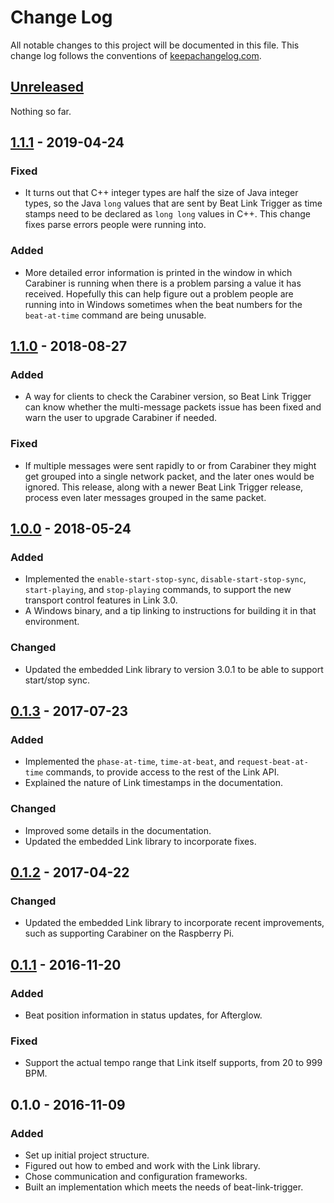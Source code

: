 # Change Log

All notable changes to this project will be documented in this file.
This change log follows the conventions of
[keepachangelog.com](http://keepachangelog.com/).

## [Unreleased][unreleased]

Nothing so far.

## [1.1.1] - 2019-04-24

### Fixed

- It turns out that C++ integer types are half the size of Java
  integer types, so the Java `long` values that are sent by Beat Link
  Trigger as time stamps need to be declared as `long long` values in
  C++. This change fixes parse errors people were running into.

### Added

- More detailed error information is printed in the window in which
  Carabiner is running when there is a problem parsing a value it has
  received. Hopefully this can help figure out a problem people are
  running into in Windows sometimes when the beat numbers for the
  `beat-at-time` command are being unusable.

## [1.1.0] - 2018-08-27

### Added

- A way for clients to check the Carabiner version, so Beat Link
  Trigger can know whether the multi-message packets issue has been
  fixed and warn the user to upgrade Carabiner if needed.

### Fixed

- If multiple messages were sent rapidly to or from Carabiner they
  might get grouped into a single network packet, and the later ones
  would be ignored. This release, along with a newer Beat Link Trigger
  release, process even later messages grouped in the same packet.


## [1.0.0] - 2018-05-24

### Added

- Implemented the `enable-start-stop-sync`, `disable-start-stop-sync`,
  `start-playing`, and `stop-playing` commands, to support the new
  transport control features in Link 3.0.
- A Windows binary, and a tip linking to instructions for building it
  in that environment.

### Changed

- Updated the embedded Link library to version 3.0.1 to be able to
  support start/stop sync.


## [0.1.3] - 2017-07-23

### Added

- Implemented the `phase-at-time`, `time-at-beat`, and `request-beat-at-time`
  commands, to provide access to the rest of the Link API.
- Explained the nature of Link timestamps in the documentation.

### Changed

- Improved some details in the documentation.
- Updated the embedded Link library to incorporate fixes.


## [0.1.2] - 2017-04-22

### Changed

- Updated the embedded Link library to incorporate recent
  improvements, such as supporting Carabiner on the Raspberry Pi.


## [0.1.1] - 2016-11-20

### Added

- Beat position information in status updates, for Afterglow.

### Fixed

- Support the actual tempo range that Link itself supports, from 20 to
  999 BPM.


## 0.1.0 - 2016-11-09

### Added

- Set up initial project structure.
- Figured out how to embed and work with the Link library.
- Chose communication and configuration frameworks.
- Built an implementation which meets the needs of beat-link-trigger.

[unreleased]: https://github.com/brunchboy/carabiner/compare/v1.1.1...HEAD
[1.1.1]: https://github.com/brunchboy/carabiner/compare/v1.1.0...v1.1.1
[1.1.0]: https://github.com/brunchboy/carabiner/compare/v1.0.0...v1.1.0
[1.0.0]: https://github.com/brunchboy/carabiner/compare/v0.1.3...v1.0.0
[0.1.3]: https://github.com/brunchboy/carabiner/compare/v0.1.2...v0.1.3
[0.1.2]: https://github.com/brunchboy/carabiner/compare/v0.1.1...v0.1.2
[0.1.1]: https://github.com/brunchboy/carabiner/compare/v0.1.0...v0.1.1
